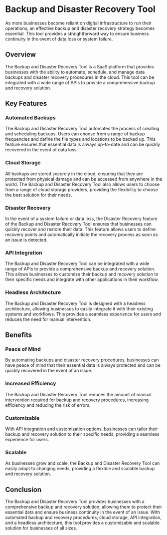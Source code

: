 # Backup and Disaster Recovery Tool

As more businesses become reliant on digital infrastructure to run their operations, an effective backup and disaster recovery strategy becomes essential. This tool provides a straightforward way to ensure business continuity in the event of data loss or system failure. 

## Overview

The Backup and Disaster Recovery Tool is a SaaS platform that provides businesses with the ability to automate, schedule, and manage data backups and disaster recovery procedures in the cloud. This tool can be integrated with a wide range of APIs to provide a comprehensive backup and recovery solution.

## Key Features

### Automated Backups
The Backup and Disaster Recovery Tool automates the process of creating and scheduling backups. Users can choose from a range of backup frequencies and define the file types and locations to be backed up. This feature ensures that essential data is always up-to-date and can be quickly recovered in the event of data loss.

### Cloud Storage
All backups are stored securely in the cloud, ensuring that they are protected from physical damage and can be accessed from anywhere in the world. The Backup and Disaster Recovery Tool also allows users to choose from a range of cloud storage providers, providing the flexibility to choose the best solution for their needs.

### Disaster Recovery
In the event of a system failure or data loss, the Disaster Recovery feature of the Backup and Disaster Recovery Tool ensures that businesses can quickly recover and restore their data. This feature allows users to define recovery points and automatically initiate the recovery process as soon as an issue is detected.

### API Integration
The Backup and Disaster Recovery Tool can be integrated with a wide range of APIs to provide a comprehensive backup and recovery solution. This allows businesses to customize their backup and recovery solution to their specific needs and integrate with other applications in their workflow.

### Headless Architecture
The Backup and Disaster Recovery Tool is designed with a headless architecture, allowing businesses to easily integrate it with their existing systems and workflows. This provides a seamless experience for users and reduces the need for manual intervention.

## Benefits

### Peace of Mind
By automating backups and disaster recovery procedures, businesses can have peace of mind that their essential data is always protected and can be quickly recovered in the event of an issue.

### Increased Efficiency
The Backup and Disaster Recovery Tool reduces the amount of manual intervention required for backup and recovery procedures, increasing efficiency and reducing the risk of errors.

### Customizable
With API integration and customization options, businesses can tailor their backup and recovery solution to their specific needs, providing a seamless experience for users.

### Scalable
As businesses grow and scale, the Backup and Disaster Recovery Tool can easily adapt to changing needs, providing a flexible and scalable backup and recovery solution.

## Conclusion

The Backup and Disaster Recovery Tool provides businesses with a comprehensive backup and recovery solution, allowing them to protect their essential data and ensure business continuity in the event of an issue. With automated backup and recovery procedures, cloud storage, API integration, and a headless architecture, this tool provides a customizable and scalable solution for businesses of all sizes.